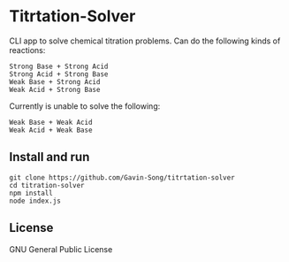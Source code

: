 # Titrtation-Solver

CLI app to solve chemical titration problems. Can do the following kinds of reactions:

```
Strong Base + Strong Acid
Strong Acid + Strong Base
Weak Base + Strong Acid
Weak Acid + Strong Base
```

Currently is unable to solve the following:
```
Weak Base + Weak Acid
Weak Acid + Weak Base
```

## Install and run
```
git clone https://github.com/Gavin-Song/titrtation-solver
cd titration-solver
npm install
node index.js
```

## License
GNU General Public License
